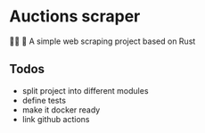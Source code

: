 # Auctions scraper
:male_detective: :crab: A simple web scraping project based on Rust

## Todos
- split project into different modules
- define tests
- make it docker ready
- link github actions
